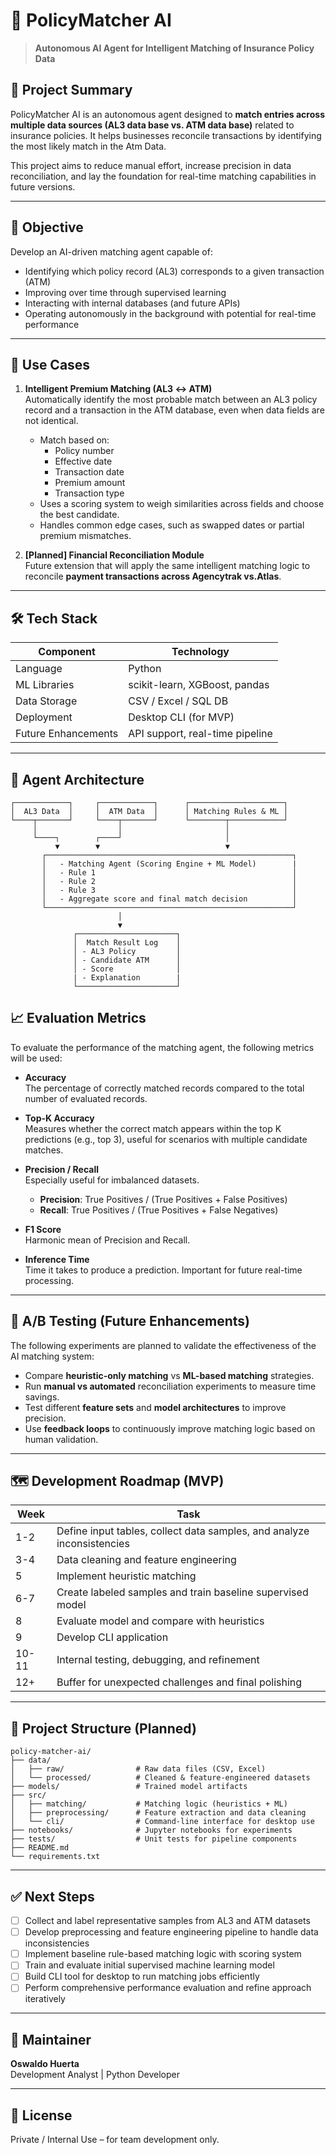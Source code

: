 # 🤖 PolicyMatcher AI

> **Autonomous AI Agent for Intelligent Matching of Insurance Policy Data**

## 📌 Project Summary

PolicyMatcher AI is an autonomous agent designed to **match entries across multiple data sources (AL3 data base vs. ATM data base)** related to insurance policies. It helps businesses reconcile transactions by identifying the most likely match in the Atm Data.

This project aims to reduce manual effort, increase precision in data reconciliation, and lay the foundation for real-time matching capabilities in future versions.

---

## 🎯 Objective

Develop an AI-driven matching agent capable of:
- Identifying which policy record (AL3) corresponds to a given transaction (ATM)
- Improving over time through supervised learning
- Interacting with internal databases (and future APIs)
- Operating autonomously in the background with potential for real-time performance

---

## 🧠 Use Cases

1. **Intelligent Premium Matching (AL3 ↔ ATM)**  
   Automatically identify the most probable match between an AL3 policy record and a transaction in the ATM database, even when data fields are not identical.

   - Match based on:
     - Policy number
     - Effective date
     - Transaction date
     - Premium amount
     - Transaction type
   - Uses a scoring system to weigh similarities across fields and choose the best candidate.
   - Handles common edge cases, such as swapped dates or partial premium mismatches.

3. **[Planned] Financial Reconciliation Module**  
   Future extension that will apply the same intelligent matching logic to reconcile **payment transactions across Agencytrak vs.Atlas**.  

---

## 🛠️ Tech Stack

| Component              | Technology           |
|------------------------|----------------------|
| Language               | Python               |
| ML Libraries           | scikit-learn, XGBoost, pandas |
| Data Storage           | CSV / Excel / SQL DB |
| Deployment             | Desktop CLI (for MVP) |
| Future Enhancements    | API support, real-time pipeline |

---

## 🧩 Agent Architecture

```plaintext
┌────────────┐     ┌────────────┐      ┌─────────────────────┐
│  AL3 Data  │     │  ATM Data  │      │ Matching Rules & ML │
└────┬───────┘     └────┬───────┘      └────────┬────────────┘
     │                  │                       │
     └────┐        ┌────┘                       │
          ▼        ▼                            ▼
       ┌───────────────────────────────────────────────────────┐
       │   - Matching Agent (Scoring Engine + ML Model)        |
       │   - Rule 1                                            │
       │   - Rule 2                                            │
       │   - Rule 3                                            │
       │   - Aggregate score and final match decision          │
       └───────────────────────────────────────────────────────┘
                        │
                        ▼
              ┌──────────────────────┐
              │  Match Result Log    │
              │ - AL3 Policy         │
              │ - Candidate ATM      │
              │ - Score              │
              | - Explanation        |
              └──────────────────────┘

````
## 📈 Evaluation Metrics

To evaluate the performance of the matching agent, the following metrics will be used:

- **Accuracy**  
  The percentage of correctly matched records compared to the total number of evaluated records.

- **Top-K Accuracy**  
  Measures whether the correct match appears within the top K predictions (e.g., top 3), useful for scenarios with multiple candidate matches.

- **Precision / Recall**  
  Especially useful for imbalanced datasets.  
  - **Precision**: True Positives / (True Positives + False Positives)  
  - **Recall**: True Positives / (True Positives + False Negatives)

- **F1 Score**  
  Harmonic mean of Precision and Recall.

- **Inference Time**  
  Time it takes to produce a prediction. Important for future real-time processing.

---

## 🧪 A/B Testing (Future Enhancements)

The following experiments are planned to validate the effectiveness of the AI matching system:

- Compare **heuristic-only matching** vs **ML-based matching** strategies.
- Run **manual vs automated** reconciliation experiments to measure time savings.
- Test different **feature sets** and **model architectures** to improve precision.
- Use **feedback loops** to continuously improve matching logic based on human validation.

---

## 🗺️ Development Roadmap (MVP)

| Week  | Task                                                                   |
|-------|------------------------------------------------------------------------|
| 1-2   | Define input tables, collect data samples, and analyze inconsistencies |
| 3-4   | Data cleaning and feature engineering                                  |
| 5     | Implement heuristic matching                                           |
| 6-7   | Create labeled samples and train baseline supervised model             |
| 8     | Evaluate model and compare with heuristics                             |
| 9     | Develop CLI application                                                |
| 10-11 | Internal testing, debugging, and refinement                            |
| 12+   | Buffer for unexpected challenges and final polishing                   |

---

## 📂 Project Structure (Planned)

```plaintext
policy-matcher-ai/
├── data/
│   ├── raw/                # Raw data files (CSV, Excel)
│   └── processed/          # Cleaned & feature-engineered datasets
├── models/                 # Trained model artifacts
├── src/
│   ├── matching/           # Matching logic (heuristics + ML)
│   ├── preprocessing/      # Feature extraction and data cleaning
│   └── cli/                # Command-line interface for desktop use
├── notebooks/              # Jupyter notebooks for experiments
├── tests/                  # Unit tests for pipeline components
├── README.md
└── requirements.txt
```
---

## ✅ Next Steps

- [ ] Collect and label representative samples from AL3 and ATM datasets  
- [ ] Develop preprocessing and feature engineering pipeline to handle data inconsistencies  
- [ ] Implement baseline rule-based matching logic with scoring system  
- [ ] Train and evaluate initial supervised machine learning model  
- [ ] Build CLI tool for desktop to run matching jobs efficiently  
- [ ] Perform comprehensive performance evaluation and refine approach iteratively  

---

## 👤 Maintainer

**Oswaldo  Huerta**  
Development Analyst | Python Developer

---

## 📝 License

Private / Internal Use – for team development only.  
